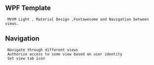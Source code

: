 ## WPF Template  
```
 MVVM Light , Material Design ,Fontawesome and Navigation between views.
```
## Navigation
```
 Navigate through different views 
 Authorize access to some view based on user identity
 Set view tab icon
```
